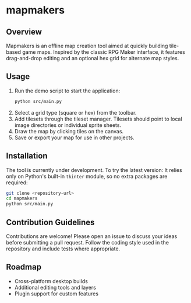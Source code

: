 # mapmakers

## Overview
Mapmakers is an offline map creation tool aimed at quickly building tile-based game maps. Inspired by the classic RPG Maker interface, it features drag-and-drop editing and an optional hex grid for alternate map styles.

## Usage
1. Run the demo script to start the application:
   ```bash
   python src/main.py
   ```
2. Select a grid type (square or hex) from the toolbar.
3. Add tilesets through the tileset manager. Tilesets should point to local image directories or individual sprite sheets.
4. Draw the map by clicking tiles on the canvas.
5. Save or export your map for use in other projects.

## Installation
The tool is currently under development. To try the latest version:
It relies only on Python's built-in `tkinter` module, so no extra
packages are required:

```bash
git clone <repository-url>
cd mapmakers
python src/main.py
```

## Contribution Guidelines
Contributions are welcome! Please open an issue to discuss your ideas before submitting a pull request. Follow the coding style used in the repository and include tests where appropriate.

## Roadmap
- Cross-platform desktop builds
- Additional editing tools and layers
- Plugin support for custom features


